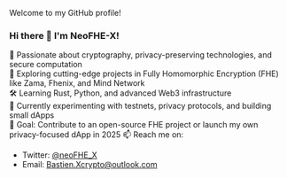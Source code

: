 Welcome to my GitHub profile!
### Hi there 👋 I'm NeoFHE-X!
🔐 Passionate about cryptography, privacy-preserving technologies, and secure computation  
🧠 Exploring cutting-edge projects in Fully Homomorphic Encryption (FHE) like Zama, Fhenix, and Mind Network  
🛠️ Learning Rust, Python, and advanced Web3 infrastructure  
🌱 Currently experimenting with testnets, privacy protocols, and building small dApps  
🚀 Goal: Contribute to an open-source FHE project or launch my own privacy-focused dApp in 2025
📫 Reach me on:  
- Twitter: [@neoFHE_X](https://twitter.com/yourtwitter)  
- Email: Bastien.Xcrypto@outlook.com
